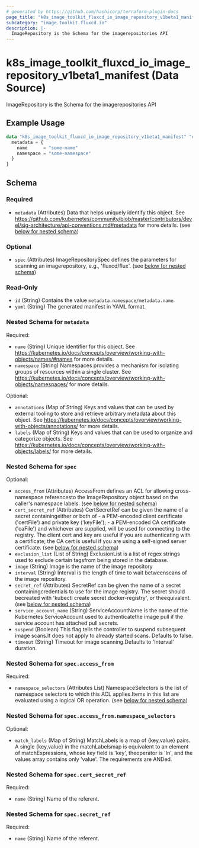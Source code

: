 ```yaml
---
# generated by https://github.com/hashicorp/terraform-plugin-docs
page_title: "k8s_image_toolkit_fluxcd_io_image_repository_v1beta1_manifest Data Source - terraform-provider-k8s"
subcategory: "image.toolkit.fluxcd.io"
description: |-
  ImageRepository is the Schema for the imagerepositories API
---
```


# k8s_image_toolkit_fluxcd_io_image_repository_v1beta1_manifest (Data Source)

ImageRepository is the Schema for the imagerepositories API

## Example Usage

```terraform
data "k8s_image_toolkit_fluxcd_io_image_repository_v1beta1_manifest" "example" {
  metadata = {
    name      = "some-name"
    namespace = "some-namespace"
  }
}
```

<!-- schema generated by tfplugindocs -->
## Schema

### Required

- `metadata` (Attributes) Data that helps uniquely identify this object. See https://github.com/kubernetes/community/blob/master/contributors/devel/sig-architecture/api-conventions.md#metadata for more details. (see [below for nested schema](#nestedatt--metadata))

### Optional

- `spec` (Attributes) ImageRepositorySpec defines the parameters for scanning an imagerepository, e.g., 'fluxcd/flux'. (see [below for nested schema](#nestedatt--spec))

### Read-Only

- `id` (String) Contains the value `metadata.namespace/metadata.name`.
- `yaml` (String) The generated manifest in YAML format.

<a id="nestedatt--metadata"></a>
### Nested Schema for `metadata`

Required:

- `name` (String) Unique identifier for this object. See https://kubernetes.io/docs/concepts/overview/working-with-objects/names/#names for more details.
- `namespace` (String) Namespaces provides a mechanism for isolating groups of resources within a single cluster. See https://kubernetes.io/docs/concepts/overview/working-with-objects/namespaces/ for more details.

Optional:

- `annotations` (Map of String) Keys and values that can be used by external tooling to store and retrieve arbitrary metadata about this object. See https://kubernetes.io/docs/concepts/overview/working-with-objects/annotations/ for more details.
- `labels` (Map of String) Keys and values that can be used to organize and categorize objects. See https://kubernetes.io/docs/concepts/overview/working-with-objects/labels/ for more details.


<a id="nestedatt--spec"></a>
### Nested Schema for `spec`

Optional:

- `access_from` (Attributes) AccessFrom defines an ACL for allowing cross-namespace referencesto the ImageRepository object based on the caller's namespace labels. (see [below for nested schema](#nestedatt--spec--access_from))
- `cert_secret_ref` (Attributes) CertSecretRef can be given the name of a secret containingeither or both of - a PEM-encoded client certificate ('certFile') and private key ('keyFile'); - a PEM-encoded CA certificate ('caFile') and whichever are supplied, will be used for connecting to the registry. The client cert and key are useful if you are authenticating with a certificate; the CA cert is useful if you are using a self-signed server certificate. (see [below for nested schema](#nestedatt--spec--cert_secret_ref))
- `exclusion_list` (List of String) ExclusionList is a list of regex strings used to exclude certain tagsfrom being stored in the database.
- `image` (String) Image is the name of the image repository
- `interval` (String) Interval is the length of time to wait betweenscans of the image repository.
- `secret_ref` (Attributes) SecretRef can be given the name of a secret containingcredentials to use for the image registry. The secret should becreated with 'kubectl create secret docker-registry', or theequivalent. (see [below for nested schema](#nestedatt--spec--secret_ref))
- `service_account_name` (String) ServiceAccountName is the name of the Kubernetes ServiceAccount used to authenticatethe image pull if the service account has attached pull secrets.
- `suspend` (Boolean) This flag tells the controller to suspend subsequent image scans.It does not apply to already started scans. Defaults to false.
- `timeout` (String) Timeout for image scanning.Defaults to 'Interval' duration.

<a id="nestedatt--spec--access_from"></a>
### Nested Schema for `spec.access_from`

Required:

- `namespace_selectors` (Attributes List) NamespaceSelectors is the list of namespace selectors to which this ACL applies.Items in this list are evaluated using a logical OR operation. (see [below for nested schema](#nestedatt--spec--access_from--namespace_selectors))

<a id="nestedatt--spec--access_from--namespace_selectors"></a>
### Nested Schema for `spec.access_from.namespace_selectors`

Optional:

- `match_labels` (Map of String) MatchLabels is a map of {key,value} pairs. A single {key,value} in the matchLabelsmap is equivalent to an element of matchExpressions, whose key field is 'key', theoperator is 'In', and the values array contains only 'value'. The requirements are ANDed.



<a id="nestedatt--spec--cert_secret_ref"></a>
### Nested Schema for `spec.cert_secret_ref`

Required:

- `name` (String) Name of the referent.


<a id="nestedatt--spec--secret_ref"></a>
### Nested Schema for `spec.secret_ref`

Required:

- `name` (String) Name of the referent.
